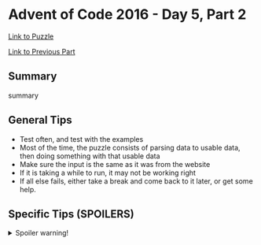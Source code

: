 # Advent of Code 2016 - Day 5, Part 2

[Link to Puzzle](https://adventofcode.com/2016/day/5#part2)

[Link to Previous Part](https://github.com/CodingAP/unofficial-aoc-syllabus/blob/main/years/2016/day5/part1.md)

## Summary
summary

## General Tips
- Test often, and test with the examples
- Most of the time, the puzzle consists of parsing data to usable data, then doing something with that usable data
- Make sure the input is the same as it was from the website
- If it is taking a while to run, it may not be working right
- If all else fails, either take a break and come back to it later, or get some help.

## Specific Tips (SPOILERS)
<details> <summary>Spoiler warning!</summary>

specific tips

</details>